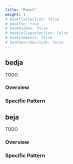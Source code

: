 ```yaml
---
title: "Punct"
weight: 1
# bookFlatSection: false
# bookToc: true
# bookHidden: false
# bookCollapseSection: false
# bookComments: false
# bookSearchExclude: false
---
```






## bedja

TODO
### Overview

### Specific Pattern




## beja

TODO
### Overview

### Specific Pattern


